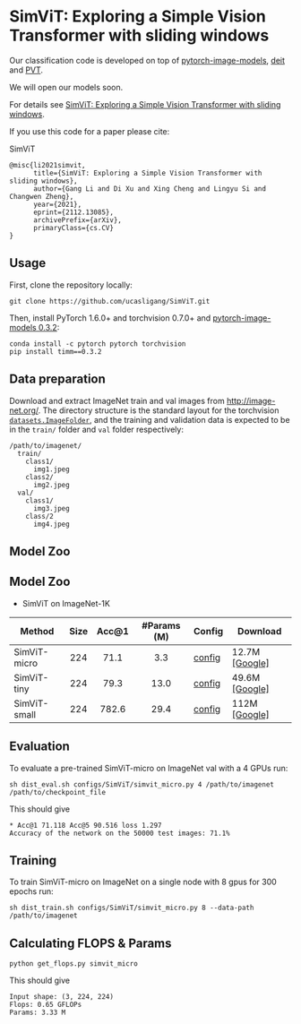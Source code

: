 # SimViT: Exploring a Simple Vision Transformer with sliding windows

Our classification code is developed on top of [pytorch-image-models](https://github.com/rwightman/pytorch-image-models), [deit](https://github.com/facebookresearch/deit) and [PVT](https://github.com/whai362/PVT).

We will open our models soon.

For details see [SimViT: Exploring a Simple Vision Transformer with sliding windows](https://arxiv.org/pdf/2112.13085.pdf). 

If you use this code for a paper please cite:


SimViT
```
@misc{li2021simvit,
      title={SimViT: Exploring a Simple Vision Transformer with sliding windows}, 
      author={Gang Li and Di Xu and Xing Cheng and Lingyu Si and Changwen Zheng},
      year={2021},
      eprint={2112.13085},
      archivePrefix={arXiv},
      primaryClass={cs.CV}
}
```


## Usage

First, clone the repository locally:
```
git clone https://github.com/ucasligang/SimViT.git
```
Then, install PyTorch 1.6.0+ and torchvision 0.7.0+ and [pytorch-image-models 0.3.2](https://github.com/rwightman/pytorch-image-models):

```
conda install -c pytorch pytorch torchvision
pip install timm==0.3.2
```

## Data preparation

Download and extract ImageNet train and val images from http://image-net.org/.
The directory structure is the standard layout for the torchvision [`datasets.ImageFolder`](https://pytorch.org/docs/stable/torchvision/datasets.html#imagefolder), and the training and validation data is expected to be in the `train/` folder and `val` folder respectively:

```
/path/to/imagenet/
  train/
    class1/
      img1.jpeg
    class2/
      img2.jpeg
  val/
    class1/
      img3.jpeg
    class/2
      img4.jpeg
```

## Model Zoo

## Model Zoo

- SimViT on ImageNet-1K

| Method           | Size | Acc@1 | #Params (M) | Config                                   | Download                                                                                   |
|------------------|:----:|:-----:|:-----------:|------------------------------------------|--------------------------------------------------------------------------------------------|
| SimViT-micro        |  224 |  71.1 |     3.3     | [config](configs/SimViT/simvit_micro.py)    | 12.7M [[Google]](https://drive.google.com/file/d/1JucCdOSu4oQoojqpk062LyQerSB7JC-U/view?usp=sharing)  |
| SimViT-tiny        |  224 |  79.3 |    13.0     | [config](configs/SimViT/simvit_tiny.py)  | 49.6M [[Google]](https://drive.google.com/file/d/1Ges034MGPauqCMwp7Ivv6RY5cQTQB2yB/view?usp=sharing)  |
| SimViT-small        |  224 |  782.6 |    29.4     | [config](configs/SimViT/simvit_small.py)  | 112M [[Google]](https://drive.google.com/file/d/1J6-j8z5Fk2fd7U_8L9Z1lHlwvSILcxFw/view?usp=sharing)  |

## Evaluation
To evaluate a pre-trained SimViT-micro on ImageNet val with a 4 GPUs run:
```
sh dist_eval.sh configs/SimViT/simvit_micro.py 4 /path/to/imagenet /path/to/checkpoint_file
```
This should give
```
* Acc@1 71.118 Acc@5 90.516 loss 1.297
Accuracy of the network on the 50000 test images: 71.1%
```

## Training
To train SimViT-micro on ImageNet on a single node with 8 gpus for 300 epochs run:

```
sh dist_train.sh configs/SimViT/simvit_micro.py 8 --data-path /path/to/imagenet
```

## Calculating FLOPS & Params

```
python get_flops.py simvit_micro
```
This should give
```
Input shape: (3, 224, 224)
Flops: 0.65 GFLOPs
Params: 3.33 M
```

